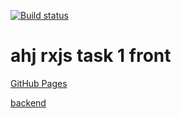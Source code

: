 [![Build status](https://ci.appveyor.com/api/projects/status/9tao6y25g37fjxx6?svg=true)](https://ci.appveyor.com/project/qvvverty/ahj-rxjs-1-front)
# ahj rxjs task 1 front
[GitHub Pages](https://qvvverty.github.io/ahj-rxjs-1-front/)

[backend](https://qvvverty.github.io/ahj-rxjs-1-back/)
